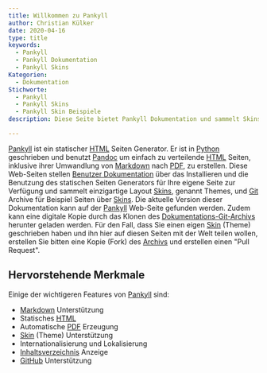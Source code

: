 ```yaml
---
title: Willkommen zu Pankyll
author: Christian Külker
date: 2020-04-16
type: title
keywords:
  - Pankyll
  - Pankyll Dokumentation
  - Pankyll Skins
Kategorien:
  - Dokumentation
Stichworte:
  - Pankyll
  - Pankyll Skins
  - Pankyll Skin Beispiele
description: Diese Seite bietet Pankyll Dokumentation und sammelt Skins

---
```


[Pankyll] ist ein statischer [HTML] Seiten Generator. Er ist in [Python]
geschrieben und benutzt [Pandoc] um einfach zu verteilende [HTML] Seiten,
inklusive ihrer Umwandlung von [Markdown] nach [PDF], zu erstellen. Diese
Web-Seiten stellen [Benutzer Dokumentation] über das Installieren und die
Benutzung des statischen Seiten Generators für Ihre eigene Seite zur Verfügung
und sammelt einzigartige Layout [Skins], genannt Themes, und [Git] Archive für
Beispiel Seiten über [Skins]. Die aktuelle Version dieser Dokumentation kann
auf der [Pankyll] Web-Seite gefunden werden. Zudem kann eine digitale Kopie
durch das Klonen des [Dokumentations-Git-Archivs] herunter geladen werden. Für
den Fall, dass Sie einen eigen [Skin] (Theme) geschrieben haben und ihn hier
auf diesen Seiten mit der Welt teilen wollen, erstellen Sie bitten eine Kopie
(Fork) des [Archivs] und erstellen einen "Pull Request".

## Hervorstehende Merkmale

Einige der wichtigeren Features von [Pankyll] sind:

* [Markdown] Unterstützung
* Statisches [HTML]
* Automatische [PDF] Erzeugung
* [Skin] (Theme) Unterstützung
* Internationalisierung und Lokalisierung
* [Inhaltsverzeichnis] Anzeige
* [GitHub] Unterstützung

[Archivs]: https://github.com/ckuelker/pankyll-documentation
[Benutzer Dokumentation]: https://www.pankyll.org/en_US/Documentation
[Beispiel]: https://www.pankyll.org/en_US/Pankyll-Theme-Examples
[Dokumentations-Git-Archivs]: https://github.com/ckuelker/pankyll-documentation
[git]: https://de.wikipedia.org/wiki/Git
[Github]: https://github.com
[HTML]: https://de.wikipedia.org/wiki/HTML
[Inhaltsverzeichnis]: https://de.wikipedia.org/wiki/Inhaltsverzeichnis
[Markdown]: https://de.wikipedia.org/wiki/Markdown
[Pandoc]: https://pandoc.org/
[Pankyll]: https://www.pankyll.org/de_DE/
[PDF]: https://de.wikipedia.org/wiki/PDF
[Python]: https://www.python.org/
[Skin]: /en_US/Pankyll-Themes/
[Skins]: /en_US/Pankyll-Themes/
